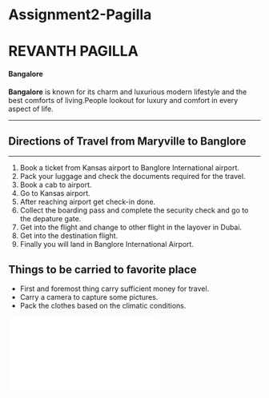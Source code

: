 # Assignment2-Pagilla
# REVANTH PAGILLA
#### Bangalore
 **Bangalore** is known for its charm and luxurious modern lifestyle and the best comforts of living.People lookout for luxury and comfort in every aspect of life.

 ---
 ## Directions of Travel from Maryville to Banglore
 ---
 1. Book a ticket from Kansas airport to Banglore International airport.
 2. Pack your luggage and check the documents required for the travel.
 3. Book a cab to airport.
 4. Go to Kansas airport.
 5. After reaching airport get check-in done.
 6. Collect the boarding pass and complete the security check and go to the depature gate.
 7. Get into the flight and change to other flight in the layover in Dubai.
 8. Get into the destination flight.
 9. Finally you will land in Banglore International Airport.

 ## Things to be carried to favorite place
 * First and foremost thing carry sufficient money for travel.
 * Carry a camera to capture some pictures.
 * Pack the clothes based on the climatic conditions.
 
![AboutMe](./AboutMe.md)